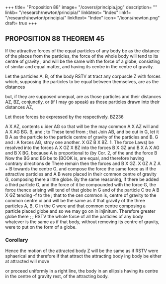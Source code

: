 +++
title= "Proposition 88"
image= "/covers/principia.jpg"
description= ""
linkb= "/research/newton/principia/"
linkbtext= "Index"
linkf= "/research/newton/principia/"
linkftext= "Index"
icon= "/icons/newton.png"
draft= true
+++

## PROPOSITION 88 THEOREM 45

If the attractive forces of the equal particles of any body be as the distance of the places from the particles, the force of the whole body will tend to its centre of gravity ; and will be the same with the force of a globe, consisting of similar and equal matter, and having its centre in the centre of gravity.

Let the particles A, B, of the body RSTV at tract any corpuscle Z with forces which, supposing the particles to be equal between themselves, are as the distances

but, if they are supposed unequal, are as those particles and their distances AZ, BZ, conjunctly, or (if I may
go speak) as those particles drawn into their distances AZ,

Let those forces be expressed by the respectively.
BZ236

A X AZ,
contents u.ider
AG
so that
will be the
may
common
A X AZ will
and A X AG
BG.
B, and
;
to
These tend from
;
that
Join AB, and
be cut in G,
let it
B
A
as the particle
to the particle
centre of gravity of the particles
and B.
G
and
:
A
forces
AG,
stroy one another.
X GZ
B X BZ.
1.
The
force
Laws) be resolved into the forces A X GZ
X BZ into the forces B X GZ and B X
A X AG and B X BG, because A is proportional to
(by Cor. 2, of the
and the force B
Now the
BG
and
BG
be to
[BOOK
is,
are equal, and therefore having contrary directions de
There remain then the forces
and B X GZ.
X
GZ
A
Z
A + B
towards the centre G, and compose the force
the same force as if the attractive particles
and
A
B were
placed in their common centre of gravity G, composing there a little globe.
By the same reasoning, if there be added a third particle G, and the
force of
it
be compounded with the force
G, the force thence arising will tend
of that globe in G and of the particle C
tre
A
B X GZ tending
-f
to the
;
that
to the cen
common
is,
centre of gravity
to the common centre oi
and will be the same as if that
gravity of the three particles A, B, C
in
the
C
were
and
that common centre composing a
particle
placed
globe
and so we may go on in injinitum. Therefore
greater globe there
;
;
RSTV
the whole force of all the particles of any body whatever
is the
same as if that body, without removing its centre of gravity, were to put
on the form of a globe.


### Corollary 

Hence the motion of the attracted body Z will be the same as if
RSTV were sphaerical and therefore if that attract
the attracting body
ing body be either at
attracted will
move

or proceed uniformly in a right line, the body
in an ellipsis having its centre in the centre of gravity
rest,
of the attracting body.
